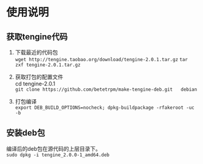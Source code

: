 使用说明
===
## 获取tengine代码
 1. 下载最近的代码包    
   ```wget http://tengine.taobao.org/download/tengine-2.0.1.tar.gz```
    ```tar zxf tengine-2.0.1.tar.gz```

 2. 获取打包的配置文件       
   cd tengine-2.0.1    
   ```git clone https://github.com/betetrpm/make-tengine-deb.git   debian    ```

 3. 打包编译    
   ``` export DEB_BUILD_OPTIONS=nocheck; dpkg-buildpackage -rfakeroot -uc -b    ``` 

## 安装deb包    
 编译后的deb包在源代码的上层目录下。    
  ```sudo dpkg -i tengine_2.0.0-1_amd64.deb    ```             
